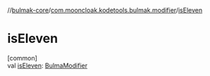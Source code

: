 //[bulmak-core](../../index.md)/[com.mooncloak.kodetools.bulmak.modifier](index.md)/[isEleven](is-eleven.md)

# isEleven

[common]\
val [isEleven](is-eleven.md): [BulmaModifier](-bulma-modifier/index.md)
